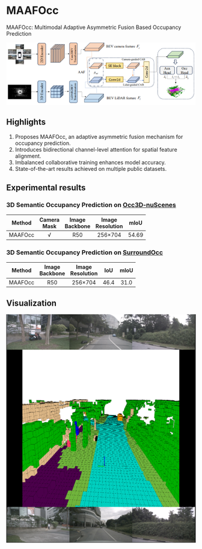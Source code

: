 # MAAFOcc
MAAFOcc: Multimodal Adaptive Asymmetric Fusion Based Occupancy Prediction

![MAAFOcc](figs/overview.png)

## Highlights
1. Proposes MAAFOcc, an adaptive asymmetric fusion mechanism for occupancy prediction.
2. Introduces bidirectional channel-level attention for spatial feature alignment.
3. Imbalanced collaborative training enhances model accuracy.
4. State-of-the-art results achieved on multiple public datasets.


## Experimental results

### 3D Semantic Occupancy Prediction on [Occ3D-nuScenes](https://github.com/Tsinghua-MARS-Lab/Occ3D)

| Method | Camera <br/> Mask | Image <br/> Backbone | Image <br/> Resolution | mIoU  |
|:------:|:-----------------:|:--------------------:|:----------------------:|:-----:|
| MAAFOcc  |         √         |         R50          |        256×704         | 54.69 |

### 3D Semantic Occupancy Prediction on [SurroundOcc](https://github.com/weiyithu/SurroundOcc)

| Method | Image <br/> Backbone | Image <br/> Resolution | IoU  | mIoU |
|:------:|:--------------------:|:----------------------:|:----:|:----:|
| MAAFOcc  |         R50          |        256×704         | 46.4 | 31.0 | 


## Visualization
![](figs/occ_show.png)

